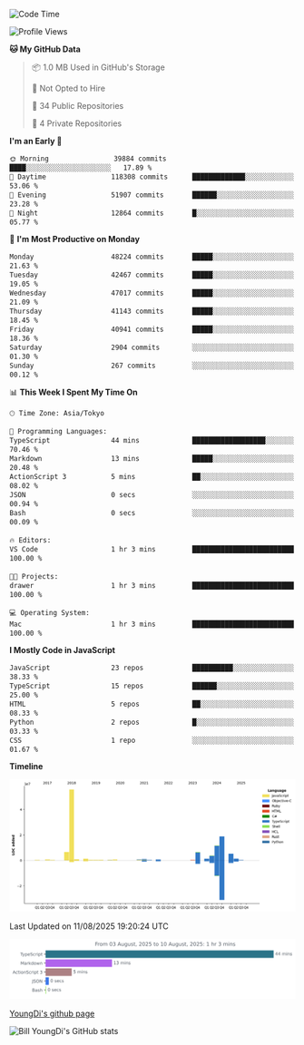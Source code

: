 <!--START_SECTION:waka-->
![Code Time](http://img.shields.io/badge/Code%20Time-1%2C371%20hrs%2028%20mins-blue)

![Profile Views](http://img.shields.io/badge/Profile%20Views-0-blue)

**🐱 My GitHub Data** 

> 📦 1.0 MB Used in GitHub's Storage 
 > 
> 🚫 Not Opted to Hire
 > 
> 📜 34 Public Repositories 
 > 
> 🔑 4 Private Repositories 
 > 
**I'm an Early 🐤** 

```text
🌞 Morning                39884 commits       ████░░░░░░░░░░░░░░░░░░░░░   17.89 % 
🌆 Daytime                118308 commits      █████████████░░░░░░░░░░░░   53.06 % 
🌃 Evening                51907 commits       ██████░░░░░░░░░░░░░░░░░░░   23.28 % 
🌙 Night                  12864 commits       █░░░░░░░░░░░░░░░░░░░░░░░░   05.77 % 
```
📅 **I'm Most Productive on Monday** 

```text
Monday                   48224 commits       █████░░░░░░░░░░░░░░░░░░░░   21.63 % 
Tuesday                  42467 commits       █████░░░░░░░░░░░░░░░░░░░░   19.05 % 
Wednesday                47017 commits       █████░░░░░░░░░░░░░░░░░░░░   21.09 % 
Thursday                 41143 commits       █████░░░░░░░░░░░░░░░░░░░░   18.45 % 
Friday                   40941 commits       █████░░░░░░░░░░░░░░░░░░░░   18.36 % 
Saturday                 2904 commits        ░░░░░░░░░░░░░░░░░░░░░░░░░   01.30 % 
Sunday                   267 commits         ░░░░░░░░░░░░░░░░░░░░░░░░░   00.12 % 
```


📊 **This Week I Spent My Time On** 

```text
🕑︎ Time Zone: Asia/Tokyo

💬 Programming Languages: 
TypeScript               44 mins             ██████████████████░░░░░░░   70.46 % 
Markdown                 13 mins             █████░░░░░░░░░░░░░░░░░░░░   20.48 % 
ActionScript 3           5 mins              ██░░░░░░░░░░░░░░░░░░░░░░░   08.02 % 
JSON                     0 secs              ░░░░░░░░░░░░░░░░░░░░░░░░░   00.94 % 
Bash                     0 secs              ░░░░░░░░░░░░░░░░░░░░░░░░░   00.09 % 

🔥 Editors: 
VS Code                  1 hr 3 mins         █████████████████████████   100.00 % 

🐱‍💻 Projects: 
drawer                   1 hr 3 mins         █████████████████████████   100.00 % 

💻 Operating System: 
Mac                      1 hr 3 mins         █████████████████████████   100.00 % 
```

**I Mostly Code in JavaScript** 

```text
JavaScript               23 repos            ██████████░░░░░░░░░░░░░░░   38.33 % 
TypeScript               15 repos            ██████░░░░░░░░░░░░░░░░░░░   25.00 % 
HTML                     5 repos             ██░░░░░░░░░░░░░░░░░░░░░░░   08.33 % 
Python                   2 repos             █░░░░░░░░░░░░░░░░░░░░░░░░   03.33 % 
CSS                      1 repo              ░░░░░░░░░░░░░░░░░░░░░░░░░   01.67 % 
```



**Timeline**

![Lines of Code chart](https://raw.githubusercontent.com/Youngdi/Youngdi/master/assets/bar_graph.png)


 Last Updated on 11/08/2025 19:20:24 UTC
<!--END_SECTION:waka-->

![wakatime](./images/stat.svg)

[YoungDi's github page](https://youngdi.github.io)

![Bill YoungDi's GitHub stats](https://github-readme-stats.vercel.app/api?username=youngdi&count_private=true&show_icons=true)
